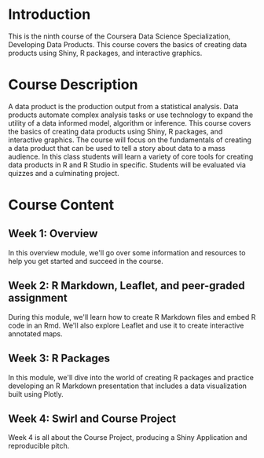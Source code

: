 # Introduction
This is the ninth course of the Coursera Data Science Specialization, Developing Data Products. This course covers the basics of creating data products using Shiny, R packages, and interactive graphics.

# Course Description
A data product is the production output from a statistical analysis. Data products automate complex analysis tasks or use technology to expand the utility of a data informed model, algorithm or inference. This course covers the basics of creating data products using Shiny, R packages, and interactive graphics. The course will focus on the fundamentals of creating a data product that can be used to tell a story about data to a mass audience.
In this class students will learn a variety of core tools for creating data products in R and R Studio in specific. Students will be evaluated via quizzes and a culminating project.

# Course Content
## Week 1: Overview
In this overview module, we'll go over some information and resources to help you get started and succeed in the course.

## Week 2: R Markdown, Leaflet, and peer-graded assignment
During this module, we'll learn how to create R Markdown files and embed R code in an Rmd. We'll also explore Leaflet and use it to create interactive annotated maps.

## Week 3: R Packages
In this module, we'll dive into the world of creating R packages and practice developing an R Markdown presentation that includes a data visualization built using Plotly.

## Week 4: Swirl and Course Project
Week 4 is all about the Course Project, producing a Shiny Application and reproducible pitch.
